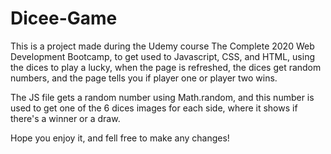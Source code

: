# Dicee-Game

This is a project made during the Udemy course The Complete 2020 Web Development Bootcamp, to get used to Javascript, CSS, and HTML, using the dices to play a lucky,
when the page is refreshed, the dices get random numbers, and the page tells you if player one or player two wins.

The JS file gets a random number using Math.random, and this number is used to get one of the 6 dices images for each side, where it shows if there's a winner or a draw.

Hope you enjoy it, and fell free to make any changes!
